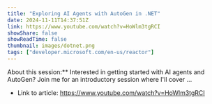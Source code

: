 ```yaml
---
title: "Exploring AI Agents with AutoGen in .NET"
date: 2024-11-11T14:37:51Z
link: https://www.youtube.com/watch?v=HoWlm3tgRCI
showShare: false
showReadTime: false
thumbnail: images/dotnet.png
tags: ["developer.microsoft.com/en-us/reactor"]
---
```

About this session:** Interested in getting started with AI agents and AutoGen? Join me for an introductory session where I'll cover ...

- Link to article: https://www.youtube.com/watch?v=HoWlm3tgRCI